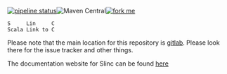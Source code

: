 [![pipeline status](https://gitlab.com/mhammons/slinc/badges/master/pipeline.svg)](https://gitlab.com/mhammons/slinc/-/commits/master)![Maven Central](https://img.shields.io/maven-central/v/io.gitlab.mhammons/slinc_3)[![fork me](https://img.shields.io/badge/gitlab-fork%20me-orange?logo=gitlab)](https://gitlab.com/mhammons/slinc)
```
S     Lin     C
Scala Link to C
```

Please note that the main location for this repository is [gitlab](https://gitlab.com/mhammons/slinc). Please look there for the issue tracker and other things.

The documentation website for Slinc can be found [here](https://mhammons.gitlab.io/slinc)